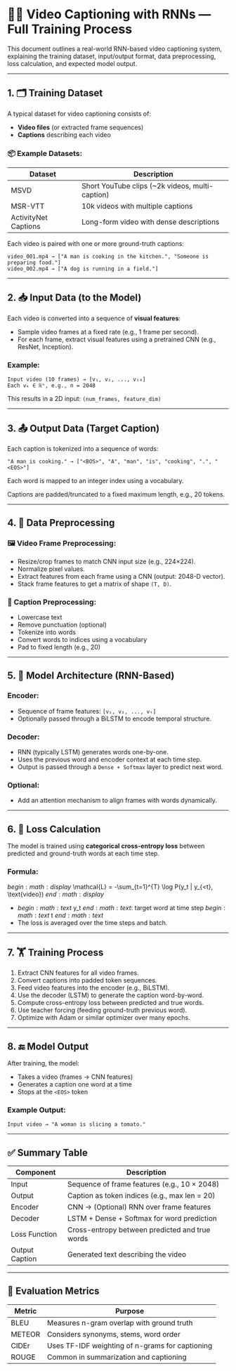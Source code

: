 # 🎥📝 Video Captioning with RNNs — Full Training Process

This document outlines a real-world RNN-based video captioning system, explaining the training dataset, input/output format, data preprocessing, loss calculation, and expected model output.

---

## 1. 🗂️ Training Dataset

A typical dataset for video captioning consists of:
- **Video files** (or extracted frame sequences)
- **Captions** describing each video

### 📦 Example Datasets:
| Dataset      | Description                                 |
|--------------|---------------------------------------------|
| MSVD         | Short YouTube clips (~2k videos, multi-caption) |
| MSR-VTT      | 10k videos with multiple captions           |
| ActivityNet Captions | Long-form video with dense descriptions |

Each video is paired with one or more ground-truth captions:
```
video_001.mp4 → ["A man is cooking in the kitchen.", "Someone is preparing food."]
video_002.mp4 → ["A dog is running in a field."]
```

---

## 2. 📥 Input Data (to the Model)

Each video is converted into a sequence of **visual features**:

- Sample video frames at a fixed rate (e.g., 1 frame per second).
- For each frame, extract visual features using a pretrained CNN (e.g., ResNet, Inception).

### Example:
```
Input video (10 frames) → [v₁, v₂, ..., v₁₀]
Each vₖ ∈ ℝⁿ, e.g., n = 2048
```

This results in a 2D input: `(num_frames, feature_dim)`

---

## 3. 📤 Output Data (Target Caption)

Each caption is tokenized into a sequence of words:

```
"A man is cooking." → ["<BOS>", "A", "man", "is", "cooking", ".", "<EOS>"]
```

Each word is mapped to an integer index using a vocabulary.

Captions are padded/truncated to a fixed maximum length, e.g., 20 tokens.

---

## 4. 🧹 Data Preprocessing

### 🖼️ Video Frame Preprocessing:
- Resize/crop frames to match CNN input size (e.g., 224×224).
- Normalize pixel values.
- Extract features from each frame using a CNN (output: 2048-D vector).
- Stack frame features to get a matrix of shape `(T, D)`.

### 📝 Caption Preprocessing:
- Lowercase text
- Remove punctuation (optional)
- Tokenize into words
- Convert words to indices using a vocabulary
- Pad to fixed length (e.g., 20)

---

## 5. 🧠 Model Architecture (RNN-Based)

### Encoder:
- Sequence of frame features: `[v₁, v₂, ..., vₜ]`
- Optionally passed through a BiLSTM to encode temporal structure.

### Decoder:
- RNN (typically LSTM) generates words one-by-one.
- Uses the previous word and encoder context at each time step.
- Output is passed through a `Dense + Softmax` layer to predict next word.

### Optional:
- Add an attention mechanism to align frames with words dynamically.

---

## 6. 🧮 Loss Calculation

The model is trained using **categorical cross-entropy loss** between predicted and ground-truth words at each time step.

### Formula:
$begin:math:display$
\\mathcal{L} = -\\sum_{t=1}^{T} \\log P(y_t | y_{<t}, \\text{video})
$end:math:display$

- $begin:math:text$ y_t $end:math:text$: target word at time step $begin:math:text$ t $end:math:text$
- The loss is averaged over the time steps and batch.

---

## 7. 🏋️ Training Process

1. Extract CNN features for all video frames.
2. Convert captions into padded token sequences.
3. Feed video features into the encoder (e.g., BiLSTM).
4. Use the decoder (LSTM) to generate the caption word-by-word.
5. Compute cross-entropy loss between predicted and true words.
6. Use teacher forcing (feeding ground-truth previous word).
7. Optimize with Adam or similar optimizer over many epochs.

---

## 8. 🔚 Model Output

After training, the model:
- Takes a video (frames → CNN features)
- Generates a caption one word at a time
- Stops at the `<EOS>` token

### Example Output:
```
Input video → "A woman is slicing a tomato."
```

---

## ✅ Summary Table

| Component        | Description                                        |
|------------------|----------------------------------------------------|
| Input            | Sequence of frame features (e.g., 10 × 2048)       |
| Output           | Caption as token indices (e.g., max len = 20)      |
| Encoder          | CNN → (Optional) RNN over frame features           |
| Decoder          | LSTM + Dense + Softmax for word prediction         |
| Loss Function    | Cross-entropy between predicted and true words     |
| Output Caption   | Generated text describing the video                |

---

## 🧪 Evaluation Metrics

| Metric   | Purpose                                          |
|----------|--------------------------------------------------|
| BLEU     | Measures n-gram overlap with ground truth        |
| METEOR   | Considers synonyms, stems, word order            |
| CIDEr    | Uses TF-IDF weighting of n-grams for captioning  |
| ROUGE    | Common in summarization and captioning           |
